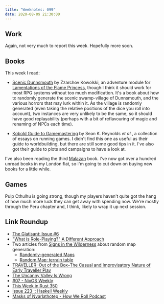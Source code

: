 ```yaml
---
title: "Weeknotes: 099"
date: 2020-08-09 21:30:00
---
```


## Work

Again, not very much to report this week.  Hopefully more soon.


## Books

This week I read:

- [Scenic Dunnsmouth][] by Zzarchov Kowolski, an adventure module for
  [Lamentations of the Flame Princess][], though I think it should
  work for most RPG systems without too much modification.  It's a
  book about how to randomly generate the scenic swamp-village of
  Dunnsmouth, and the various horrors that may lurk within it.  As the
  village is randomly generated (even taking the relative positions of
  the dice you roll into account), two instances are very unlikely to
  be the same, so it should have good replayability (perhaps with a
  bit of reflavouring of magic and renaming of NPCs each time).

- [Kobold Guide to Gamemastering][] by Sean K. Reynolds *et al.*, a
  collection of essays on running games.  I didn't find this one as
  useful as their guide to worldbuilding, but there are still some
  good tips in it.  I've also got their guide to plots and campaigns
  to have a look at.

I've also been reading the third [Malazan][] book.  I've now got over
a hundred unread books in my London flat, so I'm going to cut down on
buying new books for a little while.

[Scenic Dunnsmouth]: https://www.drivethrurpg.com/product/127039/Scenic-Dunnsmouth
[Lamentations of the Flame Princess]: https://tvtropes.org/pmwiki/pmwiki.php/TabletopGame/LamentationsOfTheFlamePrincess
[Kobold Guide to Gamemastering]: https://koboldpress.com/kpstore/product/kobold-guide-to-gamemastering/
[Malazan]: https://en.wikipedia.org/wiki/Malazan_Book_of_the_Fallen


## Games

Pulp Cthulhu is going strong, though my players haven't quite got the
hang of how much more luck they can get away with spending now.  We're
mostly through the Peru chapter and, I think, likely to wrap it up
next session.


## Link Roundup

- [The Glatisant: Issue #6](https://questingbeast.substack.com/p/the-glatisant-issue-6)
- ["What is Role-Playing?" A Different Approach](https://deathtrap-games.blogspot.com/2020/07/what-is-role-playing-different-approach.html)
- Two articles from [Signs in the Wilderness](https://signsinthewilderness.blogspot.com/) about random map generation:
  - [Randomly-generated Maps](https://signsinthewilderness.blogspot.com/2020/07/randomly-generated-maps.html)
  - [Random Map: terrain table](https://signsinthewilderness.blogspot.com/2020/07/random-map-terrain-table.html)
- [TRAVELLER: Out of the Box–The Casual and Improvisatory Nature of Early Traveller Play](https://talestoastound.wordpress.com/2016/05/31/traveller-out-of-the-box-the-casual-and-improvisatory-nature-of-early-traveller-play/)
- [The Uncanny Valley Is Wrong](https://www.youtube.com/watch?v=LKJBND_IRdI)
- [#07 - NixOS Weekly](https://weekly.nixos.org/2020/07-nixos-weekly-2020-07.html)
- [This Week in Rust 350](https://this-week-in-rust.org/blog/2020/08/04/this-week-in-rust-350/)
- [Issue 223 :: Haskell Weekly](https://haskellweekly.news/issue/223.html)
- [Masks of Nyarlathotep - How We Roll Podcast](https://howwerollpodcast.com/category/pulp-cthulhu/masks-of-nyarlathotep/)
